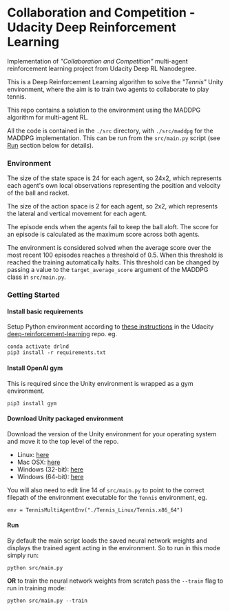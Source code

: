 # Collaboration and Competition - Udacity Deep Reinforcement Learning
Implementation of _"Collaboration and Competition"_ multi-agent reinforcement learning project from Udacity Deep RL Nanodegree.

This is a Deep Reinforcement Learning algorithm to solve the _"Tennis"_ Unity environment, where the aim is 
to train two agents to collaborate to play tennis.

This repo contains a solution to the environment using the MADDPG algorithm for multi-agent RL.

All the code is contained in the `./src` directory, with `./src/maddpg` for the MADDPG implementation. This 
can be run from the `src/main.py` script (see [Run](#run) section below for details).

### Environment
The size of the state space is 24 for each agent, so 24x2, which represents each agent's own local observations representing 
the position and velocity of the ball and racket.

The size of the action space is 2 for each agent, so 2x2, which represents the lateral and vertical movement for each agent.

The episode ends when the agents fail to keep the ball aloft. The score for an episode is calculated as the maximum score across
both agents.

The environment is considered solved when the average score over the most recent 100 episodes reaches a threshold of 0.5. 
When this threshold is reached the training automatically halts. This threshold can be changed by passing a value to 
the `target_average_score` argument of the MADDPG class in `src/main.py`.

### Getting Started

#### Install basic requirements 
Setup Python environment according to [these instructions](https://github.com/udacity/deep-reinforcement-learning#dependencies) 
in the Udacity [deep-reinforcement-learning](https://github.com/udacity/deep-reinforcement-learning) repo.
eg.
```
conda activate drlnd
pip3 install -r requirements.txt
```

#### Install OpenAI gym
This is required since the Unity environment is wrapped as a gym environment.
```
pip3 install gym
```

#### Download Unity packaged environment
Download the version of the Unity environment for your operating system and move it to the top level of the repo. 

- Linux: [here](https://s3-us-west-1.amazonaws.com/udacity-drlnd/P3/Tennis/Tennis_Linux.zip)
- Mac OSX: [here](https://s3-us-west-1.amazonaws.com/udacity-drlnd/P3/Tennis/Tennis.app.zip)
- Windows (32-bit): [here](https://s3-us-west-1.amazonaws.com/udacity-drlnd/P3/Tennis/Tennis_Windows_x86.zip)
- Windows (64-bit): [here](https://s3-us-west-1.amazonaws.com/udacity-drlnd/P3/Tennis/Tennis_Windows_x86_64.zip)

You will also need to edit line 14 of `src/main.py` to point to the correct filepath of the environment executable for
the `Tennis` environment, eg.
```
env = TennisMultiAgentEnv("./Tennis_Linux/Tennis.x86_64")
```

#### Run
By default the main script loads the saved neural network weights and displays the trained agent acting in the environment. 
So to run in this mode simply run:
```
python src/main.py
```
**OR** to train the neural network weights from scratch pass the `--train` flag to run in training mode:
```
python src/main.py --train
```